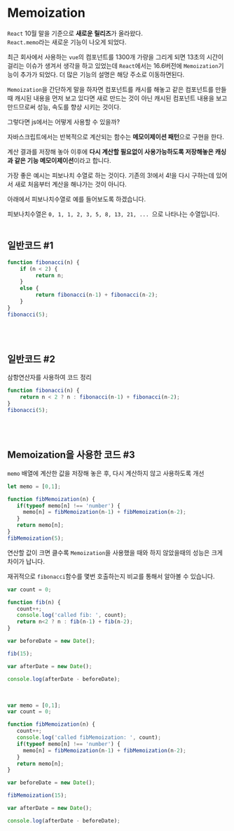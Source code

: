 # Memoization

`React` 10월 말을 기준으로 **새로운 릴리즈**가 올라왔다.
</br>
`React.memo`라는 새로운 기능이 나오게 되었다.
</br>

최근 회사에서 사용하는 `vue`의 컴포넌트를 1300개 가량을 그리게 되면 13초의 시간이 걸리는 이슈가 생겨서 생각을 하고 있었는데 `React`에서는 16.6버전에 `Memoization`기능이 추가가 되었다. 더 많은 기능의 설명은 해당 주소로 이동하면된다.
</br>

`Memoization`을 간단하게 말을 하자면 컴포넌트를 캐시를 해놓고 같은 컴포넌트를 만들때 캐시된 내용을 먼저 보고 있다면 새로 만드는 것이 아닌 캐시된 컴포넌트 내용을 보고 만드므로써 성능, 속도를 향상 시키는 것이다.
</br>

그렇다면 js에서는 어떻게 사용할 수 있을까?
</br>

자바스크립트에서는 반복적으로 계산되는 함수는 **메모이제이션 패턴**으로 구현을 한다.
</br>

계산 결과를 저장해 놓아 이후에 **다시 계산할 필요없이 사용가능하도록 저장해놓은 캐싱과 같은 기능 메모이제이션**이라고 합니다.
</br>

가장 좋은 예시는 피보나치 수열로 하는 것이다.
기존의 3!에서 4!을 다시 구하는데 있어서 새로 처음부터 계산을 해나가는 것이 아니다.
</br>

아래에서 피보나치수열로 예를 들어보도록 하겠습니다.
</br>

피보나치수열은 `0, 1, 1, 2, 3, 5, 8, 13, 21, ... `으로 나타나는 수열입니다.
</br>
</br>

## 일반코드 \#1

```js
function fibonacci(n) {
    if (n < 2) {
         return n;
    }
    else {
         return fibonacci(n-1) + fibonacci(n-2);
    }
}
fibonacci(5);
```

</br>
</br>

## 일반코드 \#2

삼항연산자를 사용하여 코드 정리

```js
function fibonacci(n) {
    return n < 2 ? n : fibonacci(n-1) + fibonacci(n-2);
}
fibonacci(5);
```

</br>
</br>

## Memoization을 사용한 코드 \#3

`memo` 배열에 계산한 값을 저장해 놓은 후, 다시 계산하지 않고 사용하도록 개선

```js
let memo = [0,1];

function fibMemoization(n) {
   if(typeof memo[n] !== 'number') {
     memo[n] = fibMemoization(n-1) + fibMemoization(n-2);
   }
   return memo[n];
}
fibMemoization(5);
```

연산할 값이 크면 클수록 `Memoization`을 사용했을 때와 하지 않았을때의 성능은 크게 차이가 납니다.
</br>

재귀적으로 `fibonacci`함수를 몇번 호출하는지 비교를 통해서 알아볼 수 있습니다.
</br>

```js
var count = 0;

function fib(n) {
   count++;
   console.log('called fib: ', count);
   return n<2 ? n : fib(n-1) + fib(n-2);
}

var beforeDate = new Date();

fib(15);

var afterDate = new Date();

console.log(afterDate - beforeDate);
```

</br>

```js
var memo = [0,1];
var count = 0;

function fibMemoization(n) {
   count++;
   console.log('called fibMemoization: ', count);
   if(typeof memo[n] !== 'number') {
     memo[n] = fibMemoization(n-1) + fibMemoization(n-2);
   }
   return memo[n];
}

var beforeDate = new Date();

fibMemoization(15);

var afterDate = new Date();

console.log(afterDate - beforeDate);
```